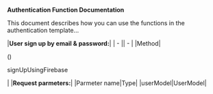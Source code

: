 **Authentication Function Documentation**  
 

This document describes how you can use the functions in the authentication template…  


|**User sign up by email & password:**|
| - || - |
|Method|<p>() </p><p>signUpUsingFirebase</p>|
|**Request parmeters:**|
|Parmeter name|Type|
|userModel|UserModel|
